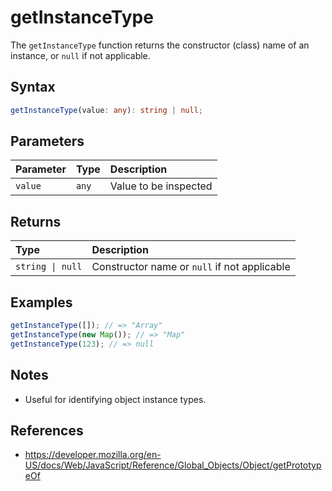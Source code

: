 # getInstanceType

The `getInstanceType` function returns the constructor (class) name of an instance, or `null` if not applicable.

## Syntax

```typescript
getInstanceType(value: any): string | null;
```

## Parameters

| Parameter | Type   | Description         |
| :-------- | :----- | :------------------|
| `value`   | `any`  | Value to be inspected |

## Returns

| Type           | Description                                 |
| :------------- | :------------------------------------------ |
| `string \| null` | Constructor name or `null` if not applicable |

## Examples

```typescript
getInstanceType([]); // => "Array"
getInstanceType(new Map()); // => "Map"
getInstanceType(123); // => null
```

## Notes

* Useful for identifying object instance types.

## References

* https://developer.mozilla.org/en-US/docs/Web/JavaScript/Reference/Global_Objects/Object/getPrototypeOf